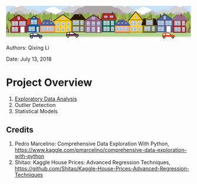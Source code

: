 ![](images/housesbanner.png)

Authors: Qixing Li

Date: July 13, 2018


# Project Overview
1. [Exploratory Data Analysis](html/eda.html)
2. Outlier Detection
3. Statistical Models



## Credits
1. Pedro Marcelino: Comprehensive Data Exploration With Python, 
https://www.kaggle.com/pmarcelino/comprehensive-data-exploration-with-python
2. Shitao: Kaggle House Prices: Advanced Regression Techniques, 
https://github.com/Shitao/Kaggle-House-Prices-Advanced-Regression-Techniques